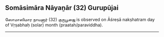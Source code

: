 ## Somāsimāra Nāyaṉār (32) Gurupūjai
ஸோமாஸிமார நாயனார் (32) குருபூஜை is observed on Āśreṣā nakṣhatram day of Vṛṣabhaḥ (solar) month (praatah/paraviddha).



---

